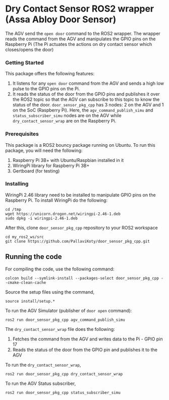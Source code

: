 
# Dry Contact Sensor ROS2 wrapper (Assa Abloy Door Sensor)

The AGV send the `open door` command to the ROS2 wrapper. The wrapper reads the command from the AGV and manipulates the GPIO pins on the Raspberry Pi (The Pi actuates the actions on dry contact sensor which closes/opens the door)

### Getting Started

This package offers the following features:
1. It listens for any `open door` command from the AGV and sends a high low pulse to the GPIO pins on the Pi. 
2. It reads the status of the door from the GPIO pins and publishes it over the ROS2 topic so that the AGV can subscribe to this topic to know the status of the door.
`door_sensor_pkg_cpp` has 3 nodes: 2 on the AGV and 1 on the SoC (Raspberry Pi). Here, the `agv_command_publish_simu` and `status_subscriber_simu` nodes are on the AGV while `dry_contact_sensor_wrap` are on the Raspberry Pi.

### Prerequisites

This package is a ROS2 bouncy package running on Ubuntu. To run this package, you will need the following:
1. Raspberry Pi 3B+ with Ubuntu/Raspbian installed in it
2. WiringPi library for Raspberry Pi 3B+
3. Gertboard (for testing)

### Installing

WiringPi 2.46 library need to be installed to manipulate GPIO pins on the Raspberry Pi.
To install WiringPi do the following:
```
cd /tmp
wget https://unicorn.drogon.net/wiringpi-2.46-1.deb
sudo dpkg -i wiringpi-2.46-1.deb
```
After this, clone `door_sensor_pkg_cpp` repository to your ROS2 workspace
```
cd my_ros2_ws/src
git clone https://github.com/PallaviKoty/door_sensor_pkg_cpp.git
```
## Running the code

For compiling the code, use the following command:
```
colcon build --symlink-install --packages-select door_sensor_pkg_cpp --cmake-clean-cache
```

Source the setup files using the command,
```
source install/setup.*
```

To run the AGV Simulator (publisher of `door open` command):
```
ros2 run door_sensor_pkg_cpp agv_command_publish_simu
```

The `dry_contact_sensor_wrap` file does the following:
1. Fetches the command from the AGV and writes data to the Pi - GPIO pin 17
2. Reads the status of the door from the GPIO pin and publishes it to the AGV 

To run the `dry_contact_sensor_wrap`,
```
ros2 run door_sensor_pkg_cpp dry_contact_sensor_wrap
```

To run the AGV Status subscriber, 
```
ros2 run door_sensor_pkg_cpp status_subscriber_simu
```
